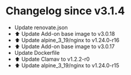# Changelog since v3.1.4
- Update renovate.json 
- ⬆️ Update Add-on base image to v3.0.18 
- ⬆️ Update alpine_3_19/nginx to v1.24.0-r16 
- ⬆️ Update Add-on base image to v3.0.17 
- Update Dockerfile 
- ⬆️ Update Clamav to v1.2.2-r0 
- ⬆️ Update alpine_3_19/nginx to v1.24.0-r15 
